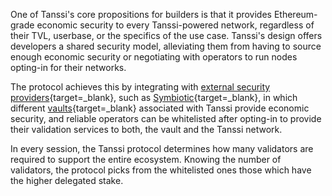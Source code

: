 One of Tanssi's core propositions for builders is that it provides Ethereum-grade economic security to every Tanssi-powered network, regardless of their TVL, userbase, or the specifics of the use case. Tanssi's design offers developers a shared security model, alleviating them from having to source enough economic security or negotiating with operators to run nodes opting-in for their networks. 

The protocol achieves this by integrating with [external security providers](/learn/tanssi/external-security-providers/){target=\_blank}, such as [Symbiotic](/learn/tanssi/external-security-providers/symbiotic/){target=\_blank}, in which different [vaults](/learn/tanssi/external-security-providers/symbiotic/#vaults){target=\_blank} associated with Tanssi provide economic security, and reliable operators can be whitelisted after opting-in to provide their validation services to both, the vault and the Tanssi network.

In every session, the Tanssi protocol determines how many validators are required to support the entire ecosystem. Knowing the number of validators, the protocol picks from the whitelisted ones those which have the higher delegated stake.
